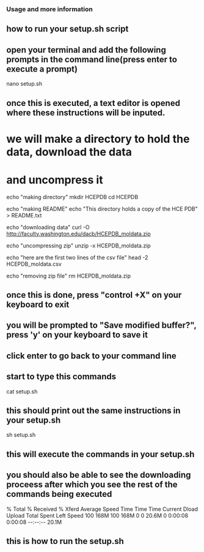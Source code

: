 ### Usage and more information
## how to run your setup.sh script
## open your terminal and add the following prompts in the command line(press enter to execute a prompt)
nano setup.sh
## once this is executed, a text editor is opened where these instructions will be inputed.

# we will make a directory to hold the data, download the data
# and uncompress it

echo "making directory"
mkdir HCEPDB
cd HCEPDB

echo "making README"
echo "This directory holds a copy of the HCE PDB" > README.txt

echo "downloading data"
curl -O http://faculty.washington.edu/dacb/HCEPDB_moldata.zip

echo "uncompressing zip"
unzip -x HCEPDB_moldata.zip

echo "here are the first two lines of the csv file"
head -2 HCEPDB_moldata.csv

echo "removing zip file"
rm HCEPDB_moldata.zip
## once this is done, press "control +X" on your keyboard to exit
## you will be prompted to "Save modified buffer?", press 'y' on your keyboard to save it 
## click enter to go back to your command line
## start to type this commands
cat setup.sh
## this should print out the same instructions in your setup.sh
sh setup.sh
## this will execute the commands in your setup.sh 
## you should also be able to see the downloading proceess after which you see the rest of the commands being executed
 % Total    % Received % Xferd  Average Speed   Time    Time     Time  Current
                                 Dload  Upload   Total   Spent    Left  Speed
100  168M  100  168M    0     0  20.6M      0  0:00:08  0:00:08 --:--:-- 20.1M 

## this is how to run the setup.sh




